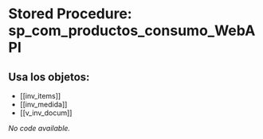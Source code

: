 # Stored Procedure: sp_com_productos_consumo_WebAPI

## Usa los objetos:
- [[inv_items]]
- [[inv_medida]]
- [[v_inv_docum]]

*No code available.*
